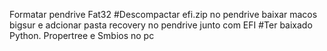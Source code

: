 Formatar pendrive Fat32
#Descompactar efi.zip no pendrive
baixar macos bigsur e adcionar pasta recovery no pendrive junto com EFI
#Ter baixado Python. Propertree e Smbios no pc 
